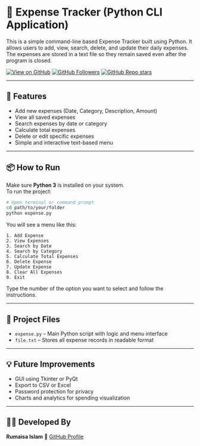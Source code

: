 # 💸 Expense Tracker (Python CLI Application)

This is a simple command-line based Expense Tracker built using Python. It allows users to add, view, search, delete, and update their daily expenses. The expenses are stored in a text file so they remain saved even after the program is closed.

[![View on GitHub](https://img.shields.io/badge/View%20Project-Click%20Here-green?style=for-the-badge&logo=github)](https://github.com/Rumaisas-islam/expense_tracker)
[![GitHub Followers](https://img.shields.io/github/followers/Rumaisas-islam?label=Follow&style=social)](https://github.com/Rumaisas-islam)
[![GitHub Repo stars](https://img.shields.io/github/stars/Rumaisas-islam/expense_tracker?style=social)](https://github.com/Rumaisas-islam/expense_tracker/stargazers)

---

## 🚀 Features

- Add new expenses (Date, Category, Description, Amount)  
- View all saved expenses  
- Search expenses by date or category  
- Calculate total expenses  
- Delete or edit specific expenses  
- Simple and interactive text-based menu  

---

## 📦 How to Run

Make sure **Python 3** is installed on your system.  
To run the project:

```bash
# Open terminal or command prompt
cd path/to/your/folder
python expense.py
````

You will see a menu like this:

```
1. Add Expense  
2. View Expenses  
3. Search by Date  
4. Search by Category  
5. Calculate Total Expenses  
6. Delete Expense  
7. Update Expense  
8. Clear All Expenses  
9. Exit
```

Type the number of the option you want to select and follow the instructions.

---

## 📁 Project Files

* `expense.py` – Main Python script with logic and menu interface
* `file.txt` – Stores all expense records in readable format

---

## 💡 Future Improvements

* GUI using Tkinter or PyQt
* Export to CSV or Excel
* Password protection for privacy
* Charts and analytics for spending visualization

---

## 👩‍💻 Developed By

**Rumaisa Islam**
📌 [GitHub Profile](https://github.com/Rumaisas-islam)
